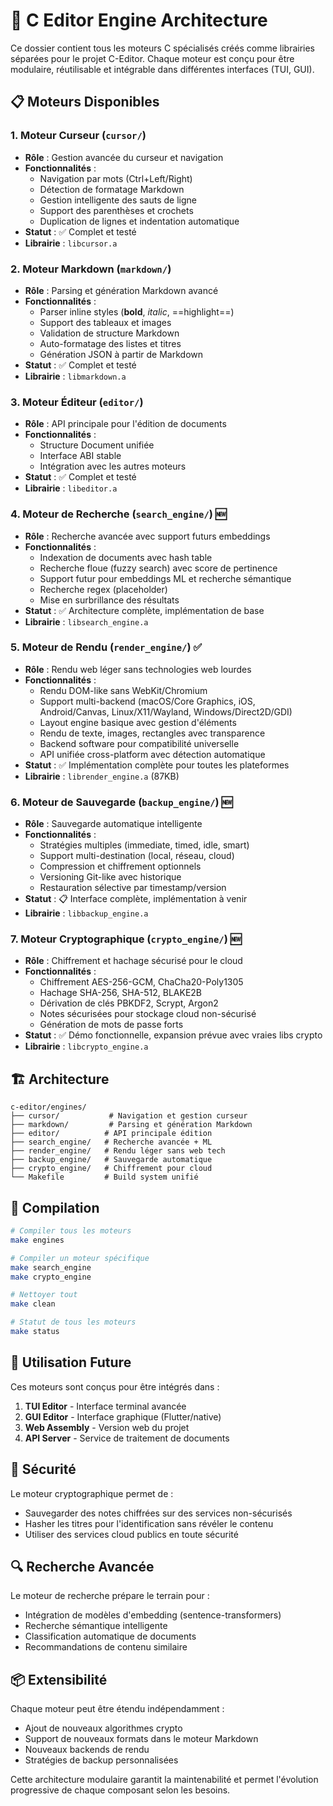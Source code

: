 # 🔧 C Editor Engine Architecture

Ce dossier contient tous les moteurs C spécialisés créés comme librairies séparées pour le projet C-Editor. Chaque moteur est conçu pour être modulaire, réutilisable et intégrable dans différentes interfaces (TUI, GUI).

## 📋 Moteurs Disponibles

### 1. **Moteur Curseur** (`cursor/`)
- **Rôle** : Gestion avancée du curseur et navigation
- **Fonctionnalités** :
  - Navigation par mots (Ctrl+Left/Right)  
  - Détection de formatage Markdown
  - Gestion intelligente des sauts de ligne
  - Support des parenthèses et crochets
  - Duplication de lignes et indentation automatique
- **Statut** : ✅ Complet et testé
- **Librairie** : `libcursor.a`

### 2. **Moteur Markdown** (`markdown/`)
- **Rôle** : Parsing et génération Markdown avancé
- **Fonctionnalités** :
  - Parser inline styles (**bold**, *italic*, ==highlight==)
  - Support des tableaux et images
  - Validation de structure Markdown
  - Auto-formatage des listes et titres
  - Génération JSON à partir de Markdown
- **Statut** : ✅ Complet et testé
- **Librairie** : `libmarkdown.a`

### 3. **Moteur Éditeur** (`editor/`)
- **Rôle** : API principale pour l'édition de documents
- **Fonctionnalités** :
  - Structure Document unifiée
  - Interface ABI stable
  - Intégration avec les autres moteurs
- **Statut** : ✅ Complet et testé
- **Librairie** : `libeditor.a`

### 4. **Moteur de Recherche** (`search_engine/`) 🆕
- **Rôle** : Recherche avancée avec support futurs embeddings
- **Fonctionnalités** :
  - Indexation de documents avec hash table
  - Recherche floue (fuzzy search) avec score de pertinence
  - Support futur pour embeddings ML et recherche sémantique
  - Recherche regex (placeholder)
  - Mise en surbrillance des résultats
- **Statut** : ✅ Architecture complète, implémentation de base
- **Librairie** : `libsearch_engine.a`

### 5. **Moteur de Rendu** (`render_engine/`) ✅
- **Rôle** : Rendu web léger sans technologies web lourdes
- **Fonctionnalités** :
  - Rendu DOM-like sans WebKit/Chromium
  - Support multi-backend (macOS/Core Graphics, iOS, Android/Canvas, Linux/X11/Wayland, Windows/Direct2D/GDI)
  - Layout engine basique avec gestion d'éléments
  - Rendu de texte, images, rectangles avec transparence
  - Backend software pour compatibilité universelle
  - API unifiée cross-platform avec détection automatique
- **Statut** : ✅ Implémentation complète pour toutes les plateformes
- **Librairie** : `librender_engine.a` (87KB)

### 6. **Moteur de Sauvegarde** (`backup_engine/`) 🆕
- **Rôle** : Sauvegarde automatique intelligente
- **Fonctionnalités** :
  - Stratégies multiples (immediate, timed, idle, smart)
  - Support multi-destination (local, réseau, cloud)
  - Compression et chiffrement optionnels
  - Versioning Git-like avec historique
  - Restauration sélective par timestamp/version
- **Statut** : 📋 Interface complète, implémentation à venir
- **Librairie** : `libbackup_engine.a`

### 7. **Moteur Cryptographique** (`crypto_engine/`) 🆕
- **Rôle** : Chiffrement et hachage sécurisé pour le cloud
- **Fonctionnalités** :
  - Chiffrement AES-256-GCM, ChaCha20-Poly1305
  - Hachage SHA-256, SHA-512, BLAKE2B
  - Dérivation de clés PBKDF2, Scrypt, Argon2
  - Notes sécurisées pour stockage cloud non-sécurisé
  - Génération de mots de passe forts
- **Statut** : ✅ Démo fonctionnelle, expansion prévue avec vraies libs crypto
- **Librairie** : `libcrypto_engine.a`

## 🏗️ Architecture

```
c-editor/engines/
├── cursor/           # Navigation et gestion curseur
├── markdown/         # Parsing et génération Markdown  
├── editor/          # API principale édition
├── search_engine/   # Recherche avancée + ML
├── render_engine/   # Rendu léger sans web tech
├── backup_engine/   # Sauvegarde automatique
├── crypto_engine/   # Chiffrement pour cloud
└── Makefile         # Build system unifié
```

## 🚀 Compilation

```bash
# Compiler tous les moteurs
make engines

# Compiler un moteur spécifique
make search_engine
make crypto_engine

# Nettoyer tout
make clean

# Statut de tous les moteurs
make status
```

## 🎯 Utilisation Future

Ces moteurs sont conçus pour être intégrés dans :

1. **TUI Editor** - Interface terminal avancée
2. **GUI Editor** - Interface graphique (Flutter/native)
3. **Web Assembly** - Version web du projet
4. **API Server** - Service de traitement de documents

## 🔐 Sécurité

Le moteur cryptographique permet de :
- Sauvegarder des notes chiffrées sur des services non-sécurisés
- Hasher les titres pour l'identification sans révéler le contenu
- Utiliser des services cloud publics en toute sécurité

## 🔍 Recherche Avancée

Le moteur de recherche prépare le terrain pour :
- Intégration de modèles d'embedding (sentence-transformers)
- Recherche sémantique intelligente
- Classification automatique de documents
- Recommandations de contenu similaire

## 📦 Extensibilité

Chaque moteur peut être étendu indépendamment :
- Ajout de nouveaux algorithmes crypto
- Support de nouveaux formats dans le moteur Markdown
- Nouveaux backends de rendu
- Stratégies de backup personnalisées

Cette architecture modulaire garantit la maintenabilité et permet l'évolution progressive de chaque composant selon les besoins.